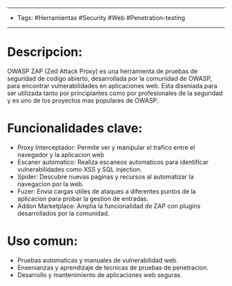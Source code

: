 
----------------
- Tags: #Herramientas #Security #Web  #Penetration-testing
---------

# Descripcion: 
OWASP ZAP (Zed Attack Proxy) es una herramienta de pruebas de seguridad de codigo abierto, desarrollada por la comunidad de OWASP, para encontrar vulnerabilidades en aplicaciones web. Esta diseniada para ser utilizada tanto por principiantes como por profesionales de la seguridad y es uno de los proyectos mas populares de OWASP.

# Funcionalidades clave:
- Proxy Interceptador: Permite ver y manipular el trafico entre el navegador y la aplicacion web
- Escaner automatico: Realiza escaneos automaticos para identificar vulnerabilidades como XSS y SQL injection. 
- Spider: Descubre nuevas paginas y recursos al automatizar la navegacion por la web.
- Fuzer: Envia cargas utiles de ataques a diferentes puntos de la aplicacion para probar la gestion de entradas.
- Addon Marketplace: Amplia la funcionalidad de ZAP con plugins desarrollados por la comunidad.
# Uso comun:
- Pruebas automaticas y manuales de vulnerabilidad web.
- Ensenianzas y aprendizaje de tecnicas de pruebas de penetracion.
- Desarrollo y mantenimiento de aplicaciones web seguras.



